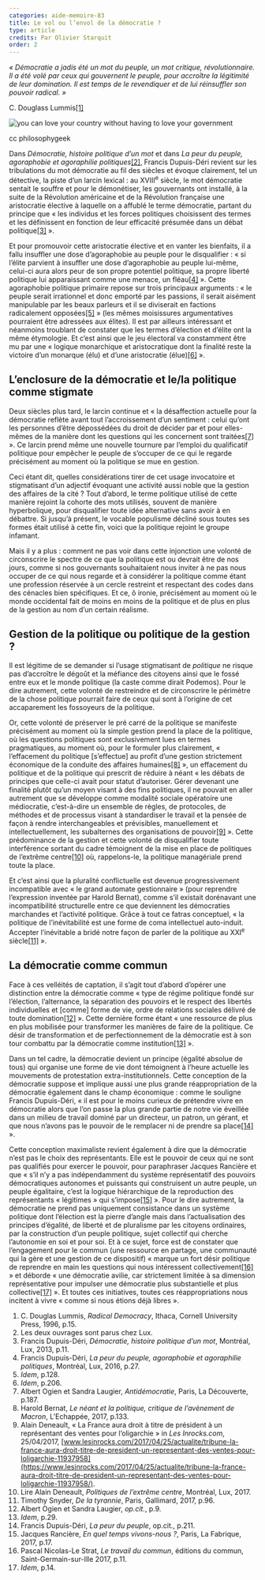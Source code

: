 ```yaml
---
categories: aide-memoire-83
title: Le vol ou l’envol de la démocratie ?
type: article
credits: Par Olivier Starquit
order: 2
---
```

_« Démocratie a jadis été un mot du peuple, un mot critique, révolutionnaire. Il a été volé par ceux qui gouvernent le peuple, pour accroître la légitimité de leur domination. Il est temps de le revendiquer et de lui réinsuffler son pouvoir radical. »_

C. Douglass Lummis[[1]](#footnote-1)

![you can love your country without having to love your government](/assets/uploads/am-83-love-country-without-loving-governement-cc-philosophygeek.jpg)

<span class="img-copyright"> cc philosophygeek </span>



Dans _Démocratie, histoire politique d’un mot_ et dans _La peur du peuple, agoraphobie et agoraphilie politiques_[[2]](#footnote-2), Francis Dupuis-Déri revient sur les tribulations du mot démocratie au fil des siècles et évoque clairement, tel un détective, la piste d’un larcin lexical : au XVIII<sup>e</sup> siècle, le mot démocratie sentait le souffre et pour le démonétiser, les gouvernants ont installé, à la suite de la Révolution américaine et de la Révolution française une aristocratie élective à laquelle on a affublé le terme démocratie, partant du principe que «  les individus et les forces politiques choisissent des termes et les définissent en fonction de leur efficacité présumée dans un débat politique[[3]](#footnote-3) ».

Et pour promouvoir cette aristocratie élective et en vanter les bienfaits, il a fallu insuffler une dose d’agoraphobie au peuple pour le disqualifier : « si l’élite parvient à insuffler une dose d’agoraphobie au peuple lui-même, celui-ci aura alors peur de son propre potentiel politique, sa propre liberté politique lui apparaissant comme une menace, un fléau[[4]](#footnote-4) ». Cette agoraphobie politique primaire repose sur trois principaux arguments : « le peuple serait irrationnel et donc emporté par les passions, il serait aisément manipulable par les beaux parleurs et il se diviserait en factions radicalement opposées[[5]](#footnote-5) » (les mêmes moisissures argumentatives pourraient être adressées aux élites). Il est par ailleurs intéressant et néanmoins troublant de constater que les termes d’élection et d’élite ont la même étymologie. Et c’est ainsi que le jeu électoral va constamment être mu par une « logique monarchique et aristocratique dont la finalité reste la victoire d’un monarque (élu) et d’une aristocratie (élue)[[6]](#footnote-6) ».

 

## L’enclosure de la démocratie et le/la politique comme stigmate



Deux siècles plus tard, le larcin continue et « la désaffection actuelle pour la démocratie reflète avant tout l’accroissement d’un sentiment : celui qu’ont les personnes d’être dépossédées du droit de décider par et pour elles-mêmes de la manière dont les questions qui les concernent sont traitées[[7]](#footnote-7) ». Ce larcin prend même une nouvelle tournure par l’emploi du qualificatif politique pour empêcher le peuple de s’occuper de ce qui le regarde précisément au moment où la politique se mue en gestion.



Ceci étant dit, quelles considérations tirer de cet usage invocatoire et stigmatisant d’un adjectif évoquant une activité aussi noble que la gestion des affaires de la cité ? Tout d’abord, le terme politique utilisé de cette manière rejoint la cohorte des mots utilisés, souvent de manière hyperbolique, pour disqualifier toute idée alternative sans avoir à en débattre. Si jusqu’à présent, le vocable populisme décliné sous toutes ses formes était utilisé à cette fin, voici que la politique rejoint le groupe infamant.



Mais il y a plus : comment ne pas voir dans cette injonction une volonté de circonscrire le spectre de ce que la politique est ou devrait être de nos jours, comme si nos gouvernants souhaitaient nous inviter à ne pas nous occuper de ce qui nous regarde et à considérer la politique comme étant une profession réservée à un cercle restreint et respectant des codes dans des cénacles bien spécifiques. Et ce, ô ironie, précisément au moment où le monde occidental fait de moins en moins de la politique et de plus en plus de la gestion au nom d’un certain réalisme.



## Gestion de la politique ou politique de la gestion ?



Il est légitime de se demander si l’usage stigmatisant de _politique_ ne risque pas d’accroître le dégoût et la méfiance des citoyens ainsi que le fossé entre eux et le monde politique (la caste comme dirait Podemos). Pour le dire autrement, cette volonté de restreindre et de circonscrire le périmètre de la chose politique pourrait faire de ceux qui sont à l’origine de cet accaparement les fossoyeurs de la politique.

Or, cette volonté de préserver le pré carré de la politique se manifeste précisément au moment où la simple gestion prend la place de la politique, où les questions politiques sont exclusivement lues en termes pragmatiques, au moment où, pour le formuler plus clairement, « l’effacement du politique \[s’effectue] au profit d’une gestion strictement économique de la conduite des affaires humaines[[8]](#footnote-8) », un effacement du politique et de la politique qui prescrit de réduire à néant « les débats de principes que celle-ci avait pour statut d’autoriser. Gérer devenant une finalité plutôt qu’un moyen visant à des fins politiques, il ne pouvait en aller autrement que se développe comme modalité sociale opératoire une médiocratie, c’est-à-dire un ensemble de règles, de protocoles, de méthodes et de processus visant à standardiser le travail et la pensée de façon à rendre interchangeables et prévisibles, manuellement et intellectuellement, les subalternes des organisations de pouvoir[[9]](#footnote-9) ». Cette prédominance de la gestion et cette volonté de disqualifier toute interférence sortant du cadre témoignent de la mise en place de politiques de l’extrême centre[[10]](#footnote-10) où, rappelons-le, la politique managériale prend toute la place.

Et c’est ainsi que la pluralité conflictuelle est devenue progressivement incompatible avec « le grand automate gestionnaire » (pour reprendre l’expression inventée par Harold Bernat), comme s’il existait dorénavant une incompatibilité structurelle entre ce que deviennent les démocraties marchandes et l’activité politique. Grâce à tout ce fatras conceptuel, « la politique de l’inévitabilité est une forme de coma intellectuel auto-induit. Accepter l’inévitable a bridé notre façon de parler de la politique au XXI<sup>e</sup> siècle[[11]](#footnote-11) ».



## La démocratie comme commun



Face à ces velléités de captation, il s’agit tout d’abord d’opérer une distinction entre la démocratie comme « type de régime politique fondé sur l’élection, l’alternance, la séparation des pouvoirs et le respect des libertés individuelles et \[comme] forme de vie, ordre de relations sociales délivré de toute domination[[12]](#footnote-12) ». Cette dernière forme étant « une ressource de plus en plus mobilisée pour transformer les manières de faire de la politique. Ce désir de transformation et de perfectionnement de la démocratie est à son tour combattu par la démocratie comme institution[[13]](#footnote-13) ».

Dans un tel cadre, la démocratie devient un principe (égalité absolue de tous) qui organise une forme de vie dont témoignent à l’heure actuelle les mouvements de protestation extra-institutionnels. Cette conception de la démocratie suppose et implique aussi une plus grande réappropriation de la démocratie également dans le champ économique : comme le souligne Francis Dupuis-Déri, « il est pour le moins curieux de prétendre vivre en démocratie alors que l’on passe la plus grande partie de notre vie éveillée dans un milieu de travail dominé par un directeur, un patron, un gérant, et que nous n’avons pas le pouvoir de le remplacer ni de prendre sa place[[14]](#footnote-14) ».



Cette conception maximaliste revient également à dire que la démocratie n’est pas le choix des représentants. Elle est le pouvoir de ceux qui ne sont pas qualifiés pour exercer le pouvoir, pour paraphraser Jacques Rancière et que « s’il n’y a pas indépendamment du système représentatif des pouvoirs démocratiques autonomes et puissants qui construisent un autre peuple, un peuple égalitaire, c’est la logique hiérarchique de la reproduction des représentants « légitimes » qui s’impose[[15]](#footnote-15) ». Pour le dire autrement, la démocratie ne prend pas uniquement consistance dans un système politique dont l’élection est la pierre d’angle mais dans l’actualisation des principes d’égalité, de liberté et de pluralisme par les citoyens ordinaires, par la construction d’un peuple politique, sujet collectif qui cherche l’autonomie en soi et pour soi. Et à ce sujet, force est de constater que l’engagement pour le commun (une ressource en partage, une communauté qui la gère et une gestion de ce dispositif) « marque un fort désir politique de reprendre en main les questions qui nous intéressent collectivement[[16]](#footnote-16) » et déborde « une démocratie avilie, car strictement limitée à sa dimension représentative pour impulser une démocratie plus substantielle et plus collective[[17]](#footnote-17) ». Et toutes ces initiatives, toutes ces réappropriations nous incitent à vivre « comme si nous étions déjà libres ».



 



1. C. Douglas Lummis, _Radical Democracy_, Ithaca, Cornell University Press, 1996, p.15.
2. Les deux ouvrages sont parus chez Lux.
3. Francis Dupuis-Déri, _Démocratie, histoire politique d’un mot_, Montréal, Lux, 2013, p.11.
4. Francis Dupuis-Déri, _La peur du peuple, agoraphobie et agoraphilie politiques_, Montréal, Lux, 2016, p.27.
5. _Idem_, p.128.
6. _Idem_, p.206.
7. Albert Ogien et Sandra Laugier, _Antidémocratie_, Paris, La Découverte, p.187.
8. Harold Bernat, _Le néant et la politique, critique de l’avènement de Macron_, L’Echappée, 2017, p.133.
9. Alain Deneault, « La France aura droit à titre de président à un représentant des ventes pour l’oligarchie » in _Les Inrocks.com_, 25/04/2017, [www.lesinrocks.com/2017/04/25/actualite/tribune-la-france-aura-droit-titre-de-president-un-representant-des-ventes-pour-loligarchie-11937958](https://www.lesinrocks.com/2017/04/25/actualite/tribune-la-france-aura-droit-titre-de-president-un-representant-des-ventes-pour-loligarchie-11937958/).
10. Lire Alain Deneault, _Politiques de l’extrême centre_, Montréal, Lux, 2017.
11. Timothy Snyder, _De la tyrannie_, Paris, Gallimard, 2017, p.96.
12. Albert Ogien et Sandra Laugier, _op.cit._, p.9.
13. _Idem_, p.29.
14. Francis Dupuis-Déri, _La peur du peuple_, op.cit., p.211.
15. Jacques Rancière, _En quel temps vivons-nous ?_, Paris, La Fabrique, 2017, p.17.
16. Pascal Nicolas-Le Strat, _Le travail du commun_, éditions du commun, Saint-Germain-sur-Ille 2017, p.11.
17. _Idem_, p.14.
